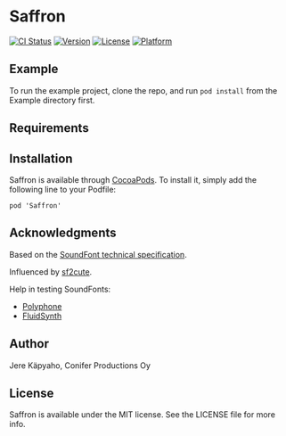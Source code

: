 # Saffron

[![CI Status](https://img.shields.io/travis/coniferprod/Saffron.svg?style=flat)](https://travis-ci.org/coniferprod/Saffron)
[![Version](https://img.shields.io/cocoapods/v/Saffron.svg?style=flat)](https://cocoapods.org/pods/Saffron)
[![License](https://img.shields.io/cocoapods/l/Saffron.svg?style=flat)](https://cocoapods.org/pods/Saffron)
[![Platform](https://img.shields.io/cocoapods/p/Saffron.svg?style=flat)](https://cocoapods.org/pods/Saffron)

## Example

To run the example project, clone the repo, and run `pod install` from the Example directory first.

## Requirements

## Installation

Saffron is available through [CocoaPods](https://cocoapods.org). To install
it, simply add the following line to your Podfile:

```pod 'Saffron'```

## Acknowledgments

Based on the [SoundFont technical specification](http://www.synthfont.com/sfspec24.pdf).

Influenced by [sf2cute](https://github.com/gocha/sf2cute).

Help in testing SoundFonts:

  * [Polyphone](https://www.polyphone-soundfonts.com/en/)
  * [FluidSynth](https://github.com/FluidSynth/fluidsynth)

## Author

Jere Käpyaho, Conifer Productions Oy

## License

Saffron is available under the MIT license. See the LICENSE file for more info.
